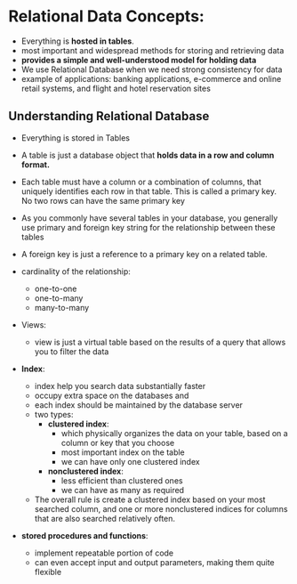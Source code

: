
# Relational Data Concepts:

- Everything is **hosted in tables**.
- most important and widespread methods for storing and retrieving data
- **provides a simple and well-understood model for holding data**
- We use Relational Database when we need strong consistency for data
- example of applications: banking applications, e-commerce and online retail systems, and flight and hotel reservation sites


## Understanding Relational Database

- Everything is stored in Tables
- A table is just a database object that **holds data in a row and column format.**
- Each table must have a column or a combination of columns, that uniquely identifies each row in that table. This is called a primary key. No two rows can have the same primary key
- As you commonly have several tables in your database, you generally use primary and foreign key string for the relationship between these tables
- A foreign key is just a reference to a primary key on a related table.
- cardinality of the relationship:
  - one-to-one
  - one-to-many
  - many-to-many
- Views:
  - view is just a virtual table based on the results of a query that allows you to filter the data
  
- **Index**:
  - index help you search data substantially faster
  - occupy extra space on the databases and 
  - each index should be maintained by the database server
  - two types:
    - **clustered index**:
      - which physically organizes the data on your table, based on a column or key that you choose
      - most important index on the table
      - we can have only one clustered index
    - **nonclustered index**:
      - less efficient than clustered ones
      - we can have as many as required
  - The overall rule is create a clustered index based on your most searched column, and one or more nonclustered indices for columns that are also searched relatively often.
- **stored procedures and functions**:
  - implement repeatable portion of code
  - can even accept input and output parameters, making them quite flexible